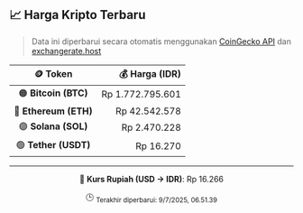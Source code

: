 

<!-- HARGA_KRIPTO -->
## 📈 Harga Kripto Terbaru

> Data ini diperbarui secara otomatis menggunakan [CoinGecko API](https://www.coingecko.com/) dan [exchangerate.host](https://exchangerate.host/)

<div align="center">

| 🪙 Token | 💰 Harga (IDR) |
|:------:|---------------:|
| 🟠 **Bitcoin (BTC)**   | Rp 1.772.795.601 |
| 🔵 **Ethereum (ETH)**  | Rp 42.542.578 |
| 🟣 **Solana (SOL)**    | Rp 2.470.228 |
| 🟢 **Tether (USDT)**   | Rp 16.270 |

---

💱 **Kurs Rupiah (USD → IDR)**: Rp 16.266

🕒 <sub>Terakhir diperbarui: 9/7/2025, 06.51.39</sub>

</div>
<!-- /HARGA_KRIPTO -->